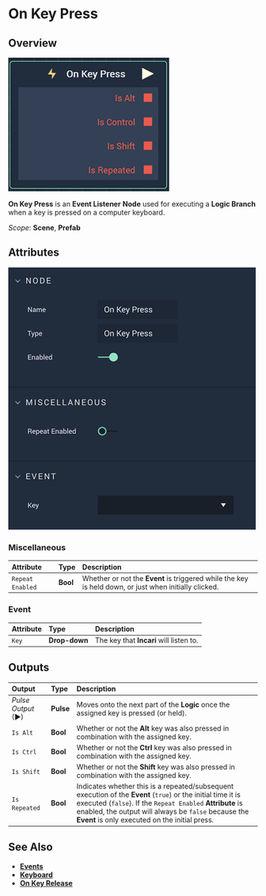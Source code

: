 # On Key Press

## Overview

![The On Key Press Node.](../../../.gitbook/assets/onkeypressnode.png)

**On Key Press** is an **Event Listener** **Node** used for executing a **Logic Branch** when a key is pressed on a computer keyboard.

*Scope*: **Scene**, **Prefab**

## Attributes

![The On Key Press Node Attributes.](../../../.gitbook/assets/onkeypressattributes.png)

### Miscellaneous

| Attribute | Type | Description |
| :--- | :--- | :--- |
| `Repeat Enabled` | **Bool** | Whether or not the **Event** is triggered while the key is held down, or just when initially clicked. |

### Event

| Attribute | Type | Description |
| :--- | :--- | :--- |
| `Key` | **Drop-down** | The key that **Incari** will listen to. |

## Outputs

| Output | Type | Description |
| :--- | :--- | :--- |
| _Pulse Output_ \(►\) | **Pulse** | Moves onto the next part of the **Logic** once the assigned key is pressed \(or held\). |
| `Is Alt` | **Bool** | Whether or not the **Alt** key was also pressed in combination with the assigned key. |
| `Is Ctrl` | **Bool** | Whether or not the **Ctrl** key was also pressed in combination with the assigned key. |
| `Is Shift` | **Bool** | Whether or not the **Shift** key was also pressed in combination with the assigned key. |
| `Is Repeated` | **Bool** | Indicates whether this is a repeated/subsequent execution of the **Event** \(`true`\) or the initial time it is executed \(`false`\). If the `Repeat Enabled` **Attribute** is enabled, the output will always be `false` because the **Event** is only executed on the initial press. |

## See Also

* [**Events**](../)
* [**Keyboard**](./)
* [**On Key Release**](on-key-release.md)

